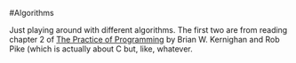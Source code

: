 #Algorithms

Just playing around with different algorithms. The first two are from reading chapter 2 of [The Practice of Programming](https://www.amazon.co.uk/Practice-Programming-Professional-Computing/dp/020161586X) by Brian W. Kernighan and Rob Pike (which is actually about C but, like, whatever.
